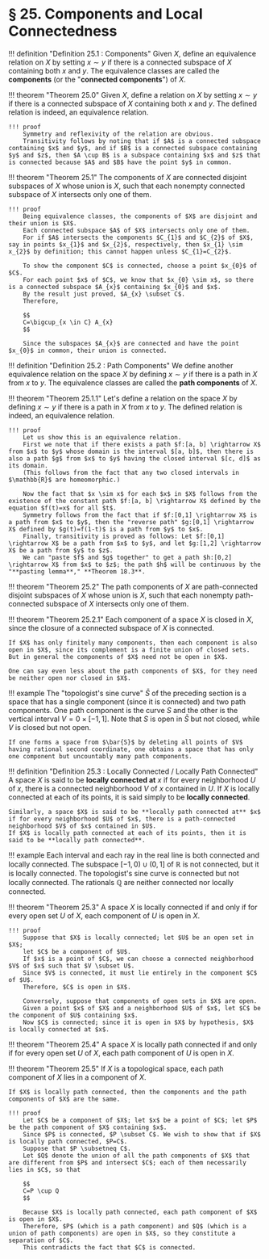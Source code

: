 # § 25. Components and Local Connectedness

!!! definition "Definition 25.1 : Components"
    Given $X$, define an equivalence relation on $X$ by setting $x \sim y$ if there is a connected subspace of $X$ containing both $x$ and $y$.
    The equivalence classes are called the **components** (or the "**connected components**") of $X$.

!!! theorem "Theorem 25.0"
    Given $X$, define a relation on $X$ by setting $x \sim y$ if there is a connected subspace of $X$ containing both $x$ and $y$.
    The defined relation is indeed, an equivalence relation.

    !!! proof
        Symmetry and reflexivity of the relation are obvious.
        Transitivity follows by noting that if $A$ is a connected subspace containing $x$ and $y$, and if $B$ is a connected subspace containing $y$ and $z$, then $A \cup B$ is a subspace containing $x$ and $z$ that is connected because $A$ and $B$ have the point $y$ in common.

!!! theorem "Theorem 25.1"
    The components of $X$ are connected disjoint subspaces of $X$ whose union is $X$, such that each nonempty connected subspace of $X$ intersects only one of them.

    !!! proof
        Being equivalence classes, the components of $X$ are disjoint and their union is $X$.
        Each connected subspace $A$ of $X$ intersects only one of them.
        For if $A$ intersects the components $C_{1}$ and $C_{2}$ of $X$, say in points $x_{1}$ and $x_{2}$, respectively, then $x_{1} \sim x_{2}$ by definition; this cannot happen unless $C_{1}=C_{2}$.

        To show the component $C$ is connected, choose a point $x_{0}$ of $C$.
        For each point $x$ of $C$, we know that $x_{0} \sim x$, so there is a connected subspace $A_{x}$ containing $x_{0}$ and $x$.
        By the result just proved, $A_{x} \subset C$.
        Therefore,

        $$
        C=\bigcup_{x \in C} A_{x}
        $$

        Since the subspaces $A_{x}$ are connected and have the point $x_{0}$ in common, their union is connected.

!!! definition "Definition 25.2 : Path Components"
    We define another equivalence relation on the space $X$ by defining $x \sim y$ if there is a path in $X$ from $x$ to $y$.
    The equivalence classes are called the **path components** of $X$.

!!! theorem "Theorem 25.1.1"
    Let's define a relation on the space $X$ by defining $x \sim y$ if there is a path in $X$ from $x$ to $y$.
    The defined relation is indeed, an equivalence relation.

    !!! proof
        Let us show this is an equivalence relation.
        First we note that if there exists a path $f:[a, b] \rightarrow X$ from $x$ to $y$ whose domain is the interval $[a, b]$, then there is also a path $g$ from $x$ to $y$ having the closed interval $[c, d]$ as its domain.
        (This follows from the fact that any two closed intervals in $\mathbb{R}$ are homeomorphic.)

        Now the fact that $x \sim x$ for each $x$ in $X$ follows from the existence of the constant path $f:[a, b] \rightarrow X$ defined by the equation $f(t)=x$ for all $t$.  
        Symmetry follows from the fact that if $f:[0,1] \rightarrow X$ is a path from $x$ to $y$, then the "reverse path" $g:[0,1] \rightarrow X$ defined by $g(t)=f(1-t)$ is a path from $y$ to $x$.  
        Finally, transitivity is proved as follows: Let $f:[0,1] \rightarrow X$ be a path from $x$ to $y$, and let $g:[1,2] \rightarrow X$ be a path from $y$ to $z$.
        We can "paste $f$ and $g$ together" to get a path $h:[0,2] \rightarrow X$ from $x$ to $z$; the path $h$ will be continuous by the "**pasting lemma**," **Theorem 18.3**.

!!! theorem "Theorem 25.2"
    The path components of $X$ are path-connected disjoint subspaces of $X$ whose union is $X$, such that each nonempty path-connected subspace of $X$ intersects only one of them.

!!! theorem "Theorem 25.2.1"
    Each component of a space $X$ is closed in $X$, since the closure of a connected subspace of $X$ is connected.
    
    If $X$ has only finitely many components, then each component is also open in $X$, since its complement is a finite union of closed sets.
    But in general the components of $X$ need not be open in $X$.

    One can say even less about the path components of $X$, for they need be neither open nor closed in $X$.

!!! example
    The "topologist's sine curve" $\bar{S}$ of the preceding section is a space that has a single component (since it is connected) and two path components.
    One path component is the curve $S$ and the other is the vertical interval $V=0 \times[-1,1]$.
    Note that $S$ is open in $\bar{S}$ but not closed, while $V$ is closed but not open.

    If one forms a space from $\bar{S}$ by deleting all points of $V$ having rational second coordinate, one obtains a space that has only one component but uncountably many path components.

!!! definition "Definition 25.3 : Locally Connected / Locally Path Connected"
    A space $X$ is said to be **locally connected at** $x$ if for every neighborhood $U$ of $x$, there is a connected neighborhood $V$ of $x$ contained in $U$.
    If $X$ is locally connected at each of its points, it is said simply to be **locally connected**.

    Similarly, a space $X$ is said to be **locally path connected at** $x$ if for every neighborhood $U$ of $x$, there is a path-connected neighborhood $V$ of $x$ contained in $U$.
    If $X$ is locally path connected at each of its points, then it is said to be **locally path connected**.

!!! example
    Each interval and each ray in the real line is both connected and locally connected.
    The subspace $[-1,0) \cup(0,1]$ of $\mathbb{R}$ is not connected, but it is locally connected.
    The topologist's sine curve is connected but not locally connected.
    The rationals $\mathbb{Q}$ are neither connected nor locally connected.

!!! theorem "Theorem 25.3"
    A space $X$ is locally connected if and only if for every open set $U$ of $X$, each component of $U$ is open in $X$.

    !!! proof
        Suppose that $X$ is locally connected; let $U$ be an open set in $X$;
        let $C$ be a component of $U$.
        If $x$ is a point of $C$, we can choose a connected neighborhood $V$ of $x$ such that $V \subset U$.
        Since $V$ is connected, it must lie entirely in the component $C$ of $U$.
        Therefore, $C$ is open in $X$.

        Conversely, suppose that components of open sets in $X$ are open.
        Given a point $x$ of $X$ and a neighborhood $U$ of $x$, let $C$ be the component of $U$ containing $x$.
        Now $C$ is connected; since it is open in $X$ by hypothesis, $X$ is locally connected at $x$.

!!! theorem "Theorem 25.4"
    A space $X$ is locally path connected if and only if for every open set $U$ of $X$, each path component of $U$ is open in $X$.

!!! theorem "Theorem 25.5"
    If $X$ is a topological space, each path component of $X$ lies in a component of $X$.
    
    If $X$ is locally path connected, then the components and the path components of $X$ are the same.

    !!! proof
        Let $C$ be a component of $X$; let $x$ be a point of $C$; let $P$ be the path component of $X$ containing $x$.
        Since $P$ is connected, $P \subset C$. We wish to show that if $X$ is locally path connected, $P=C$.
        Suppose that $P \subsetneq C$.
        Let $Q$ denote the union of all the path components of $X$ that are different from $P$ and intersect $C$; each of them necessarily lies in $C$, so that

        $$
        C=P \cup Q
        $$

        Because $X$ is locally path connected, each path component of $X$ is open in $X$.
        Therefore, $P$ (which is a path component) and $Q$ (which is a union of path components) are open in $X$, so they constitute a separation of $C$.
        This contradicts the fact that $C$ is connected.
